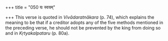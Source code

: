 +++
title = "050 यः स्वयम्"

+++
This verse is quoted in *Vivādaratnākara* (p. 74), which explains the
meaning to be that if a creditor adopts any of the five methods
mentioned in the preceding verse, he should not be prevented by the king
from doing so and in *Kṛtyakalpataru* (p. 80a).


